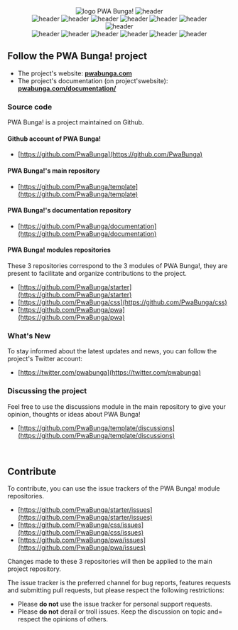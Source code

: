 


<div align="center">
  <img src="https://pwabunga.com/github/pwabunga-site-01.jpg" alt="logo PWA Bunga!"/>
  <img src="https://www.pwabunga.com/github/pwa-bunga-features-title.jpg" alt="header"/>
</div>
<div align="center">
<img src="https://www.pwabunga.com/github/pwa-bunga-features-0001.jpg" alt="header"/>
  <img src="https://www.pwabunga.com/github/pwa-bunga-features-0002.jpg" alt="header"/>
  <img src="https://www.pwabunga.com/github/pwa-bunga-features-0003.jpg" alt="header"/>
  <img src="https://www.pwabunga.com/github/pwa-bunga-features-0004.jpg" alt="header"/>
  <img src="https://www.pwabunga.com/github/pwa-bunga-features-0005.jpg" alt="header"/>
  <img src="https://www.pwabunga.com/github/pwa-bunga-features-0006.jpg" alt="header"/>
</div>
<div align="center">
  <img src="https://www.pwabunga.com/github/pwa-bunga-files-title.jpg" alt="header"/>
</div>
<div align="center">
<img src="https://www.pwabunga.com/github/pwa-bunga-files-0001.jpg" alt="header"/>
  <img src="https://www.pwabunga.com/github/pwa-bunga-files-0002.jpg" alt="header"/>
  <img src="https://www.pwabunga.com/github/pwa-bunga-files-0003.jpg" alt="header"/>
  <img src="https://www.pwabunga.com/github/pwa-bunga-files-0004.jpg" alt="header"/>
  <img src="https://www.pwabunga.com/github/pwa-bunga-files-0005.jpg" alt="header"/>
  <img src="https://www.pwabunga.com/github/pwa-bunga-files-0006.jpg" alt="header"/>
</div>

## Follow the PWA Bunga! project

* The project's website: **[pwabunga.com](https://pwabunga.com/)**
* The project's documentation (on project'swebsite): **[pwabunga.com/documentation/](https://pwabunga.com/documentation/)**
<!-- * The project's demo: **[demo.pwabunga.com](https://demo.pwabunga.com/)** -->

### Source code

PWA Bunga! is a project maintained on Github.

#### Github account of PWA Bunga!

* [https://github.com/PwaBunga](https://github.com/PwaBunga)

#### PWA Bunga!'s main repository

* [https://github.com/PwaBunga/template](https://github.com/PwaBunga/template)

#### PWA Bunga!'s documentation repository

* [https://github.com/PwaBunga/documentation](https://github.com/PwaBunga/documentation)

#### PWA Bunga! modules repositories

These 3 repositories correspond to the 3 modules of PWA Bunga!, they are present to facilitate and organize contributions to the project.

* [https://github.com/PwaBunga/starter](https://github.com/PwaBunga/starter)
* [https://github.com/PwaBunga/css](https://github.com/PwaBunga/css)
* [https://github.com/PwaBunga/pwa](https://github.com/PwaBunga/pwa)

### What's New

To stay informed about the latest updates and news, you can follow the project's Twitter account:

* [https://twitter.com/pwabunga](https://twitter.com/pwabunga)

### Discussing the project

Feel free to use the discussions module in the main repository to give your opinion, thoughts or ideas about PWA Bunga!

* [https://github.com/PwaBunga/template/discussions](https://github.com/PwaBunga/template/discussions)

&nbsp;

## Contribute

To contribute, you can use the issue trackers of the PWA Bunga! module repositories.

* [https://github.com/PwaBunga/starter/issues](https://github.com/PwaBunga/starter/issues)
* [https://github.com/PwaBunga/css/issues](https://github.com/PwaBunga/css/issues)
* [https://github.com/PwaBunga/pwa/issues](https://github.com/PwaBunga/pwa/issues)

Changes made to these 3 repositories will then be applied to the main project repository.

The issue tracker is the preferred channel for bug reports, features requests and submitting pull requests, but please respect the following restrictions:

* Please **do not** use the issue tracker for personal support requests.
* Please **do not** derail or troll issues. Keep the discussion on topic and= respect the opinions of others.

&nbsp;


<!--
**PwaBunga/PwaBunga** is a ✨ _special_ ✨ repository because its `README.md` (this file) appears on your GitHub profile.


Here are some ideas to get you started:

- 🔭 I’m currently working on ...
- 🌱 I’m currently learning ...
- 👯 I’m looking to collaborate on ...
- 🤔 I’m looking for help with ...
- 💬 Ask me about ...
- 📫 How to reach me: ...
- 😄 Pronouns: ...
- ⚡ Fun fact: ...
-->
